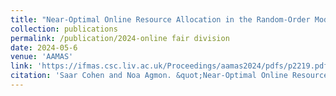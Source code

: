 ```yaml
---
title: "Near-Optimal Online Resource Allocation in the Random-Order Model (Extended Abstract)"
collection: publications
permalink: /publication/2024-online fair division
date: 2024-05-6
venue: 'AAMAS'
link: 'https://ifmas.csc.liv.ac.uk/Proceedings/aamas2024/pdfs/p2219.pdf'
citation: 'Saar Cohen and Noa Agmon. &quot;Near-Optimal Online Resource Allocation in the Random-Order Model (Extended Abstract).&quot; <i>In AAMAS 2024: Proceedings of the 23th International Conference on Autonomous Agents and Multiagent Systems</i>, 2024.'
---
```

